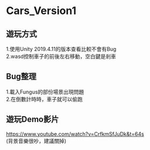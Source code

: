 # Cars_Version1

## 遊玩方式
1.使用Unity 2019.4.11的版本查看比較不會有Bug  <br/>2.wasd控制車子的前後左右移動，空白鍵是剎車

## Bug整理
1.載入Fungus的部份場景出現問題  <br/>2.在倒數計時時，車子就可以偷跑

## 遊玩Demo影片
https://www.youtube.com/watch?v=CrfkmSfJuDk&t=64s  <br/>(背景音樂很吵，建議關掉)
